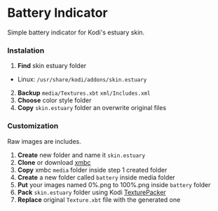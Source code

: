 # Battery Indicator

Simple battery indicator for Kodi's estuary skin.

### Instalation

1. **Find** skin estuary folder
- Linux: ```/usr/share/kodi/addons/skin.estuary```
2. **Backup** ```media/Textures.xbt``` ```xml/Includes.xml```
2. **Choose** color style folder
3. **Copy** ```skin.estuary``` folder an overwrite original files

### Customization

Raw images are includes.

1. **Create** new folder and name it ```skin.estuary```
2. **Clone** or download [xmbc](https://github.com/xbmc/xbmc)
3. **Copy** xmbc ```media``` folder inside step 1 created folder
4. **Create** a new folder called ```battery``` inside media folder
5. **Put** your images named 0%.png to 100%.png inside ```battery``` folder
5. **Pack** ```skin.estuary``` folder using Kodi [TexturePacker](https://kodi.wiki/view/TexturePacker)
6. **Replace** original ```Texture.xbt``` file with the generated one

